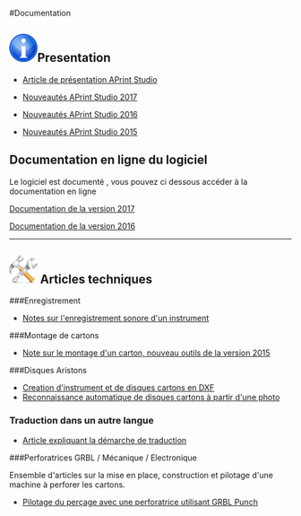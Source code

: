 #Documentation


## <img src="info.jpg" width=50 />Presentation

* [Article de présentation APrint Studio](2014_Presentation_APrint_Studio/Presentation.md)

* [Nouveautés APrint Studio 2017](http://www.barrel-organ-discovery.org/site/doc/2017/product/mdwiki.html#!whatsnew/2017/Whats_new_APrintStudio_2017.md)

* [Nouveautés APrint Studio 2016](articles/Nouvelles_Versions/2016/Whats_new_APrintStudio_2016.md)

* [Nouveautés APrint Studio 2015](articles/Nouvelles_Versions/2015/Whats_new_APrintStudio_2015.md)




## Documentation en ligne du logiciel

Le logiciel est documenté , vous pouvez ci dessous accéder à la documentation en ligne

[Documentation de la version 2017](/site/doc/2017)

[Documentation de la version 2016](/site/doc/2016)



---


## <img src="tools.jpg" width=50 /> Articles techniques

###Enregistrement

* [Notes sur l'enregistrement sonore d'un instrument](articles/CreationInstrument.md) 

###Montage de cartons

* [Note sur le montage d'un carton, nouveau outils de la version 2015](articles/Montage_Cartons/Montage_Cartons.md)

###Disques Aristons

* [Creation d'instrument et de disques cartons en DXF](articles/Disques/Creation_Instrument_Disques_Carton.md)
* [Reconnaissance automatique de disques cartons à partir d'une photo](articles/Reconnaissance_Cartons/RecognitionExtension.md)

### Traduction dans un autre langue

* [Article expliquant la démarche de traduction](articles/Traduction/traduire_autre_langue.md)

###Perforatrices GRBL / Mécanique / Electronique

Ensemble d'articles sur la mise en place, construction et pilotage d'une machine à perforer les cartons.

* [Pilotage du perçage avec une perforatrice utilisant GRBL Punch](articles/Articles_Perforatrice/index_documents.md)


